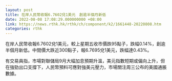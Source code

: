 ```yaml
---
layout: post
title: 在岸人民幣收報6.7602兌1美元　創逾半個月新低
date: 2022-08-08 17:08:29.000000000 +08:00
link: https://news.rthk.hk/rthk/ch/component/k2/1661448-20220808.htm
categories: rthk
---
```


在岸人民幣收報6.7602兌1美元，較上星期五收市價跌95點子，跌幅0.14%，創逾半個月新低。中間價大跌近300點子，報6.7695兌1美元，跌幅達0.43%。

有交易員指，市場對聯儲局9月大幅加息預期升溫，美元指數短期或偏向上升，但在強勁出口支撐下，人民幣預料可應對強美元壓力，市場關注周三公布的美國通脹數據。
